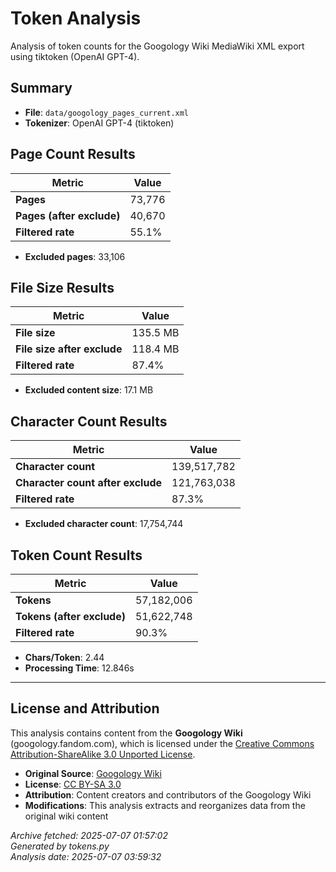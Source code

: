 # Token Analysis

Analysis of token counts for the Googology Wiki MediaWiki XML export using tiktoken (OpenAI GPT-4).

## Summary

- **File**: `data/googology_pages_current.xml`
- **Tokenizer**: OpenAI GPT-4 (tiktoken)

## Page Count Results

| Metric | Value |
|--------|-------|
| **Pages** | 73,776 |
| **Pages (after exclude)** | 40,670 |
| **Filtered rate** | 55.1% |

- **Excluded pages**: 33,106

## File Size Results

| Metric | Value |
|--------|-------|
| **File size** | 135.5 MB |
| **File size after exclude** | 118.4 MB |
| **Filtered rate** | 87.4% |

- **Excluded content size**: 17.1 MB

## Character Count Results

| Metric | Value |
|--------|-------|
| **Character count** | 139,517,782 |
| **Character count after exclude** | 121,763,038 |
| **Filtered rate** | 87.3% |

- **Excluded character count**: 17,754,744

## Token Count Results

| Metric | Value |
|--------|-------|
| **Tokens** | 57,182,006 |
| **Tokens (after exclude)** | 51,622,748 |
| **Filtered rate** | 90.3% |

- **Chars/Token**: 2.44
- **Processing Time**: 12.846s

---

## License and Attribution

This analysis contains content from the **Googology Wiki** (googology.fandom.com), which is licensed under the [Creative Commons Attribution-ShareAlike 3.0 Unported License](https://creativecommons.org/licenses/by-sa/3.0/).

- **Original Source**: [Googology Wiki](https://googology.fandom.com)
- **License**: [CC BY-SA 3.0](https://creativecommons.org/licenses/by-sa/3.0/)
- **Attribution**: Content creators and contributors of the Googology Wiki
- **Modifications**: This analysis extracts and reorganizes data from the original wiki content

*Archive fetched: 2025-07-07 01:57:02*  
*Generated by tokens.py*  
*Analysis date: 2025-07-07 03:59:32*
